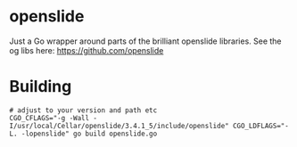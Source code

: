 # openslide
Just a Go wrapper around parts of the brilliant openslide libraries. See the og libs here: https://github.com/openslide

# Building


```
# adjust to your version and path etc
CGO_CFLAGS="-g -Wall -I/usr/local/Cellar/openslide/3.4.1_5/include/openslide" CGO_LDFLAGS="-L. -lopenslide" go build openslide.go
```
